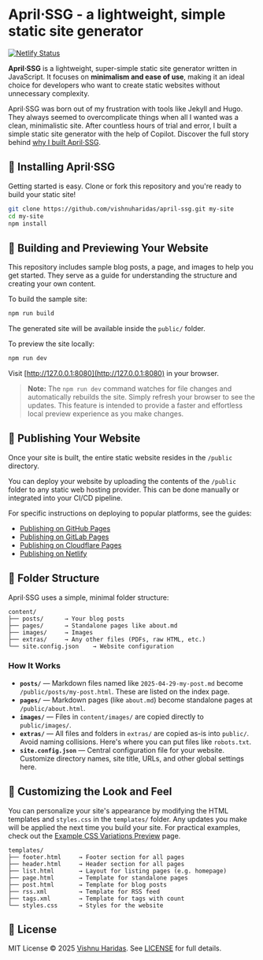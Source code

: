 # April⋅SSG - a lightweight, simple static site generator

[![Netlify Status](https://api.netlify.com/api/v1/badges/f48e1b62-bae3-42ee-b6b5-ffb6a44b8100/deploy-status)](https://app.netlify.com/sites/april-ssg/deploys)

**April⋅SSG** is a lightweight, super-simple static site generator written in JavaScript. It focuses on **minimalism and ease of use**, making it an ideal choice for developers who want to create static websites without unnecessary complexity.

April⋅SSG was born out of my frustration with tools like Jekyll and Hugo. They always seemed to overcomplicate things when all I wanted was a clean, minimalistic site. After countless hours of trial and error, I built a simple static site generator with the help of Copilot. Discover the full story behind [why I built April⋅SSG](https://iamvishnu.com/posts/why-i-built-april-static-site-generator).


## 🚀 Installing April⋅SSG

Getting started is easy. Clone or fork this repository and you're ready to build your static site!

```bash
git clone https://github.com/vishnuharidas/april-ssg.git my-site
cd my-site
npm install
```

## 🧪 Building and Previewing Your Website

This repository includes sample blog posts, a page, and images to help you get started. They serve as a guide for understanding the structure and creating your own content.

To build the sample site:

```bash
npm run build
```

The generated site will be available inside the `public/` folder.

To preview the site locally:

```bash
npm run dev
```

Visit [http://127.0.0.1:8080](http://127.0.0.1:8080) in your browser.

> **Note:** The `npm run dev` command watches for file changes and automatically rebuilds the site. Simply refresh your browser to see the updates. This feature is intended to provide a faster and effortless local preview experience as you make changes.

## 🚀 Publishing Your Website

Once your site is built, the entire static website resides in the `/public` directory.

You can deploy your website by uploading the contents of the `/public` folder to any static web hosting provider. This can be done manually or integrated into your CI/CD pipeline.

For specific instructions on deploying to popular platforms, see the guides:

- [Publishing on GitHub Pages](docs/github-pages/README.md)
- [Publishing on GitLab Pages](docs/gitlab-pages/README.md)
- [Publishing on Cloudflare Pages](docs/cloudflare-pages/README.md)
- [Publishing on Netlify](docs/netlify/README.md)


## 📁 Folder Structure

April⋅SSG uses a simple, minimal folder structure:

```text
content/
├── posts/      → Your blog posts
├── pages/      → Standalone pages like about.md
├── images/     → Images
├── extras/     → Any other files (PDFs, raw HTML, etc.)
└── site.config.json    → Website configuration
```

### How It Works

- **`posts/`** — Markdown files named like `2025-04-29-my-post.md` become `/public/posts/my-post.html`. These are listed on the index page.
- **`pages/`** — Markdown pages (like `about.md`) become standalone pages at `/public/about.html`.
- **`images/`** — Files in `content/images/` are copied directly to `public/images/`.
- **`extras/`** — All files and folders in `extras/` are copied as-is into `public/`. Avoid naming collisions. Here's where you can put files like `robots.txt`.
- **`site.config.json`** — Central configuration file for your website. Customize directory names, site title, URLs, and other global settings here.


## 🎨 Customizing the Look and Feel

You can personalize your site's appearance by modifying the HTML templates and `styles.css` in the `templates/` folder. Any updates you make will be applied the next time you build your site. For practical examples, check out the [Example CSS Variations Preview](styles) page.

```text
templates/
├── footer.html     → Footer section for all pages
├── header.html     → Header section for all pages
├── list.html       → Layout for listing pages (e.g. homepage)
├── page.html       → Template for standalone pages
├── post.html       → Template for blog posts
├── rss.xml         → Template for RSS feed
├── tags.xml        → Template for tags with count
└── styles.css      → Styles for the website
```

## 📄 License

MIT License © 2025 [Vishnu Haridas](https://iamvishnu.com). See [LICENSE](LICENSE.txt) for full details.
